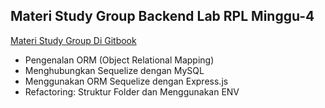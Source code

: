 ## Materi Study Group Backend Lab RPL Minggu-4

[Materi Study Group Di Gitbook](https://mfaridzia.gitbooks.io/materi-study-group-backend-lab-rpl-minggu-4/)

- Pengenalan ORM (Object Relational Mapping)
- Menghubungkan Sequelize dengan MySQL
- Menggunakan ORM Sequelize dengan Express.js
- Refactoring: Struktur Folder dan Menggunakan ENV